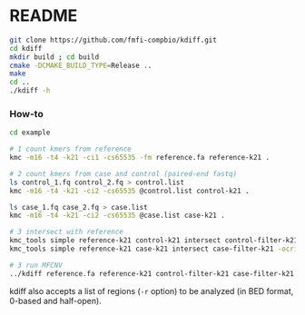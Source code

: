 # README
```sh
git clone https://github.com/fmfi-compbio/kdiff.git
cd kdiff
mkdir build ; cd build
cmake -DCMAKE_BUILD_TYPE=Release ..
make
cd ..
./kdiff -h
```

### How-to
``` sh
cd example

# 1 count kmers from reference
kmc -m16 -t4 -k21 -ci1 -cs65535 -fm reference.fa reference-k21 .

# 2 count kmers from case and control (paired-end fastq)
ls control_1.fq control_2.fq > control.list
kmc -m16 -t4 -k21 -ci2 -cs65535 @control.list control-k21 .

ls case_1.fq case_2.fq > case.list
kmc -m16 -t4 -k21 -ci2 -cs65535 @case.list case-k21 .

# 3 intersect with reference
kmc_tools simple reference-k21 control-k21 intersect control-filter-k21 -ocright
kmc_tools simple reference-k21 case-k21 intersect case-filter-k21 -ocright

# 3 run MFCNV
../kdiff reference.fa reference-k21 control-filter-k21 case-filter-k21 -w 100 > bins.depth
```

kdiff also accepts a list of regions (`-r` option) to be analyzed (in BED format, 0-based and half-open).
